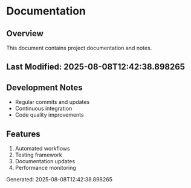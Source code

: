 # Documentation

## Overview
This document contains project documentation and notes.

## Last Modified: 2025-08-08T12:42:38.898265

## Development Notes
- Regular commits and updates
- Continuous integration
- Code quality improvements

## Features
1. Automated workflows
2. Testing framework
3. Documentation updates
4. Performance monitoring

Generated: 2025-08-08T12:42:38.898265
